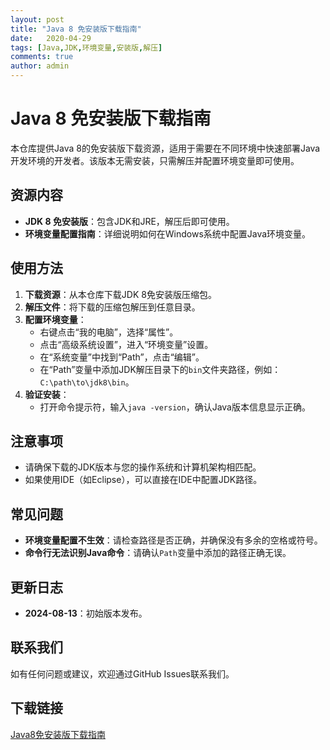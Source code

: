```yaml
---
layout: post
title: "Java 8 免安装版下载指南"
date:   2020-04-29
tags: [Java,JDK,环境变量,安装版,解压]
comments: true
author: admin
---
```

# Java 8 免安装版下载指南

本仓库提供Java 8的免安装版下载资源，适用于需要在不同环境中快速部署Java开发环境的开发者。该版本无需安装，只需解压并配置环境变量即可使用。

## 资源内容

- **JDK 8 免安装版**：包含JDK和JRE，解压后即可使用。
- **环境变量配置指南**：详细说明如何在Windows系统中配置Java环境变量。

## 使用方法

1. **下载资源**：从本仓库下载JDK 8免安装版压缩包。
2. **解压文件**：将下载的压缩包解压到任意目录。
3. **配置环境变量**：
   - 右键点击“我的电脑”，选择“属性”。
   - 点击“高级系统设置”，进入“环境变量”设置。
   - 在“系统变量”中找到“Path”，点击“编辑”。
   - 在“Path”变量中添加JDK解压目录下的`bin`文件夹路径，例如：`C:\path\to\jdk8\bin`。
4. **验证安装**：
   - 打开命令提示符，输入`java -version`，确认Java版本信息显示正确。

## 注意事项

- 请确保下载的JDK版本与您的操作系统和计算机架构相匹配。
- 如果使用IDE（如Eclipse），可以直接在IDE中配置JDK路径。

## 常见问题

- **环境变量配置不生效**：请检查路径是否正确，并确保没有多余的空格或符号。
- **命令行无法识别Java命令**：请确认`Path`变量中添加的路径正确无误。

## 更新日志

- **2024-08-13**：初始版本发布。

## 联系我们

如有任何问题或建议，欢迎通过GitHub Issues联系我们。

## 下载链接

[Java8免安装版下载指南](https://pan.quark.cn/s/c7cd615c62f2)